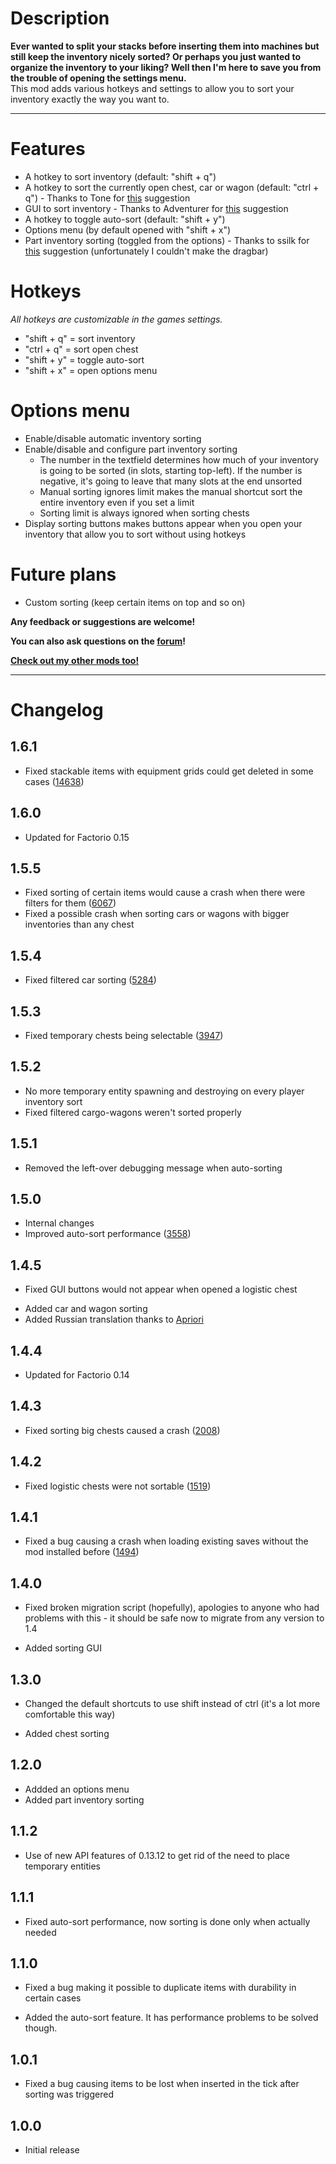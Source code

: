# Description #
**Ever wanted to split your stacks before inserting them into machines but still keep the inventory nicely sorted? Or perhaps you just wanted to organize the inventory to your liking?
Well then I'm here to save you from the trouble of opening the settings menu.**  
This mod adds various hotkeys and settings to allow you to sort your inventory exactly the way you want to.

-----------------------
# Features #
- A  hotkey to sort inventory (default: "shift + q")
- A hotkey to sort the currently open chest, car or wagon (default: "ctrl + q") - Thanks to Tone for [this](https://mods.factorio.com/mods/theRustyKnife/manual-inventory-sort/discussion/1363) suggestion
- GUI to sort inventory - Thanks to Adventurer for [this](https://mods.factorio.com/mods/theRustyKnife/manual-inventory-sort/discussion/1416) suggestion
- A hotkey to toggle auto-sort (default: "shift + y")
- Options menu (by default opened with "shift + x")
- Part inventory sorting (toggled from the options) - Thanks to ssilk for [this](https://forums.factorio.com/viewtopic.php?f=6&t=29675#p188530) suggestion (unfortunately I couldn't make the dragbar)

# Hotkeys #
*All hotkeys are customizable in the games settings.*

- "shift + q" = sort inventory
- "ctrl + q" = sort open chest
- "shift + y" = toggle auto-sort
- "shift + x" = open options menu

# Options menu #
- Enable/disable automatic inventory sorting
- Enable/disable and configure part inventory sorting
    - The number in the textfield determines how much of your inventory is going to be sorted (in slots, starting top-left). If the number is negative, it's going to leave that many slots at the end unsorted 
    - Manual sorting ignores limit makes the manual shortcut sort the entire inventory even if you set a limit
    - Sorting limit is always ignored when sorting chests
- Display sorting buttons makes buttons appear when you open your inventory that allow you to sort without using hotkeys

# Future plans #
- Custom sorting (keep certain items on top and so on)

**Any feedback or suggestions are welcome!**

**You can also ask questions on the [forum](https://forums.factorio.com/viewtopic.php?f=92&t=34409)!**

**[Check out my other mods too!](https://mods.factorio.com/mods/theRustyKnife)**

---------------------
# Changelog #
## 1.6.1 ##
* Fixed stackable items with equipment grids could get deleted in some cases ([14638](https://mods.factorio.com/mods/theRustyKnife/manual-inventory-sort/discussion/14638))

## 1.6.0 ##
* Updated for Factorio 0.15

## 1.5.5 ##
* Fixed sorting of certain items would cause a crash when there were filters for them ([6067](https://mods.factorio.com/mods/theRustyKnife/manual-inventory-sort/discussion/6067))
* Fixed a possible crash when sorting cars or wagons with bigger inventories than any chest

## 1.5.4 ##
* Fixed filtered car sorting ([5284](https://mods.factorio.com/mods/theRustyKnife/manual-inventory-sort/discussion/5284))

## 1.5.3 ##
* Fixed temporary chests being selectable ([3947](https://mods.factorio.com/mods/theRustyKnife/manual-inventory-sort/discussion/3947))

## 1.5.2 ##
* No more temporary entity spawning and destroying on every player inventory sort
* Fixed filtered cargo-wagons weren't sorted properly

## 1.5.1 ##
* Removed the left-over debugging message when auto-sorting

## 1.5.0 ##
* Internal changes
* Improved auto-sort performance ([3558](https://mods.factorio.com/mods/theRustyKnife/manual-inventory-sort/discussion/3558))

## 1.4.5 ##
* Fixed GUI buttons would not appear when opened a logistic chest
+ Added car and wagon sorting
+ Added Russian translation thanks to [Apriori](https://mods.factorio.com/mods/theRustyKnife/manual-inventory-sort/discussion/3041)

## 1.4.4 ##
* Updated for Factorio 0.14

## 1.4.3 ##
* Fixed sorting big chests caused a crash ([2008](https://mods.factorio.com/mods/theRustyKnife/manual-inventory-sort/discussion/2008))

## 1.4.2 ##
* Fixed logistic chests were not sortable ([1519](https://mods.factorio.com/mods/theRustyKnife/manual-inventory-sort/discussion/1519))

## 1.4.1 ##
* Fixed a bug causing a crash when loading existing saves without the mod installed before ([1494](https://mods.factorio.com/mods/theRustyKnife/manual-inventory-sort/discussion/1494))

## 1.4.0 ##
* Fixed broken migration script (hopefully), apologies to anyone who had problems with this - it should be safe now to migrate from any version to 1.4
+ Added sorting GUI

## 1.3.0 ##
* Changed the default shortcuts to use shift instead of ctrl (it's a lot more comfortable this way)
+ Added chest sorting

## 1.2.0 ##
+ Addded an options menu
+ Added part inventory sorting

## 1.1.2 ##
* Use of new API features of 0.13.12 to get rid of the need to place temporary entities

## 1.1.1 ##
* Fixed auto-sort performance, now sorting is done only when actually needed

## 1.1.0 ##
* Fixed a bug making it possible to duplicate items with durability in certain cases
+ Added the auto-sort feature. It has performance problems to be solved though.

## 1.0.1 ##
* Fixed a bug causing items to be lost when inserted in the tick after sorting was triggered

## 1.0.0 ##
+ Initial release
